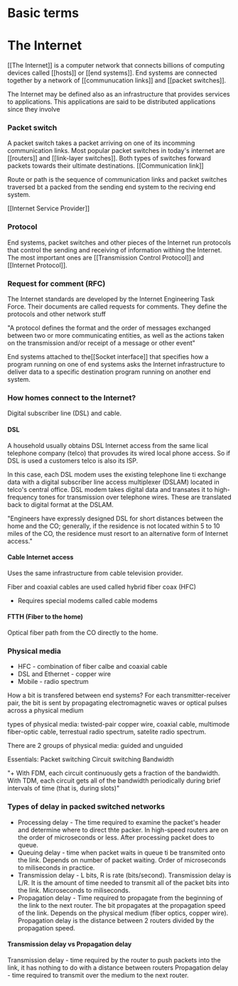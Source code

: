 # Basic terms 

# The Internet
[[The Internet]] is a computer network that connects billions of computing devices called [[hosts]] or [[end systems]]. End systems are connected together by a network of [[communucation links]] and [[packet switches]]. 

The Internet may be defined also as an infrastructure that provides services to applications. This applications are said to be distributed applications since they involve 


### Packet switch
A packet switch takes a packet arriving on one of its incomming communication links. Most popular packet switches in today's internet are [[routers]] and [[link-layer switches]]. Both types of switches forward packets towards their ultimate destinations. 
[[Communication link]]

Route or path is the sequence of communication links and packet switches traversed bt a packed from the sending end system to the reciving end system. 

[[Internet Service Provider]]

### Protocol 
End systems, packet switches and other pieces of the Internet run protocols that control the sending and receiving of information withing the Internet. The most important ones are [[Transmission Control Protocol]] and [[Internet Protocol]].

### Request for comment  (RFC)
The Internet standards are developed by the Internet Engineering Task Force. Their documents are called requests for comments. They define the protocols and other network stuff

"A protocol defines the format and the order of messages exchanged between two or more communicating entities, as well as the actions taken on the transmission and/or receipt of a message or other event"

End systems attached to the[[Socket interface]] that specifies how a program running on one of end systems asks the Internet infrastructure to deliver data to a specific destination program running on another end system.


### How homes connect to the Internet? 
Digital subscriber line (DSL) and cable. 
#### DSL
A household usually obtains DSL Internet access from the same lical telephone company (telco) that provudes its wired local phone access. So if DSL is used a customers telco is also its ISP. 

In this case, each DSL modem uses the existing telephone line ti exchange data with a digital subscriber line access multiplexer (DSLAM) located in telco's central office. DSL modem takes digital data and transates it to high-frequency tones for transmission over telephone wires. These are translated back to digital format at the DSLAM. 

"Engineers have expressly designed DSL for short distances between the home and the CO; generally, if the residence is not located within 5 to 10 miles of the CO, the residence must resort to an alternative form of Internet access."

#### Cable Internet access
Uses the same infrastructure from cable television provider. 

Fiber and coaxial cables are used called hybrid fiber coax (HFC)
- Requires special modems called cable modems 

#### FTTH (Fiber to the home)
Optical fiber path from the CO directly to the home. 


### Physical media 
- HFC - combination of fiber calbe and coaxial cable 
- DSL and Ethernet - copper wire
- Mobile - radio spectrum 

How a bit is transfered between end systems? 
For each transmitter-receiver pair, the bit is sent by propagating electromagnetic waves or optical pulses across a physical medium

types of physical media: twisted-pair copper wire, coaxial cable, multimode fiber-optic cable, terrestual radio spectrum, satelite radio spectrum. 

There are 2 groups of physical media: guided and unguided 

Essentials: 
Packet switching 
Circuit switching 
Bandwidth

"+ With FDM, each circuit continuously gets a fraction of the bandwidth. With TDM, each circuit gets all of the bandwidth periodically during brief intervals of time (that is, during slots)"


### Types of delay in packed switched networks
- Processing delay - The time required to examine the packet's header and determine where to direct thte packer. In high-speed routers are on the order of microseconds or less. After processing packet does to queue. 
- Queuing delay - time when packet waits in queue ti be transmited onto the link. Depends on number of packet waiting. Order of microseconds to miliseconds in practice. 
- Transmission delay - L bits, R is rate (bits/second). Transmission delay is L/R. It is the amount of time needed to transmit all of the packet bits into the link. Microseconds to miliseconds. 
- Propagation delay - Time required to propagate from the beginning of the link to the next router. The bit propagates at the propagation speed of the link. Depends on the physical medium (fiber optics, copper wire). Propagation delay is the distance between 2 routers divided by the propagation speed. 

#### Transmission delay vs Propagation delay
Transmission delay - time required by the router to push packets into the link, it has nothing to do with a distance between routers 
Propagation delay - time required to transmit over the medium to the next router. 
